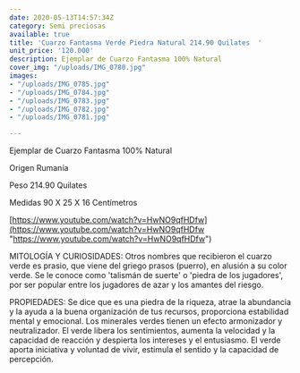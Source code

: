```yaml
---
date: 2020-05-13T14:57:34Z
category: Semi preciosas
available: true
title: 'Cuarzo Fantasma Verde Piedra Natural 214.90 Quilates  '
unit_price: '120.000'
description: Ejemplar de Cuarzo Fantasma 100% Natural
cover_img: "/uploads/IMG_0780.jpg"
images:
- "/uploads/IMG_0785.jpg"
- "/uploads/IMG_0784.jpg"
- "/uploads/IMG_0783.jpg"
- "/uploads/IMG_0782.jpg"
- "/uploads/IMG_0781.jpg"

---
```

Ejemplar de Cuarzo Fantasma 100% Natural

Origen Rumanía

Peso 214.90 Quilates 

Medidas 90 X 25 X 16 Centímetros 

 [https://www.youtube.com/watch?v=HwNO9qfHDfw](https://www.youtube.com/watch?v=HwNO9qfHDfw "https://www.youtube.com/watch?v=HwNO9qfHDfw")

MITOLOGÍA Y CURIOSIDADES: Otros nombres que recibieron el cuarzo verde es prasio, que viene del griego prasos (puerro), en alusión a su color verde. Se le conoce como 'talismán de suerte' o 'piedra de los jugadores', por ser popular entre los jugadores de azar y los amantes del riesgo.

PROPIEDADES: Se dice que es una piedra de la riqueza, atrae la abundancia y la ayuda a la buena organización de tus recursos, proporciona estabilidad mental y emocional. Los minerales verdes tienen un efecto armonizador y neutralizador. El verde libera los sentimientos, aumenta la velocidad y la capacidad de reacción y despierta los intereses y el entusiasmo. El verde aporta iniciativa y voluntad de vivir, estimula el sentido y la capacidad de percepción.